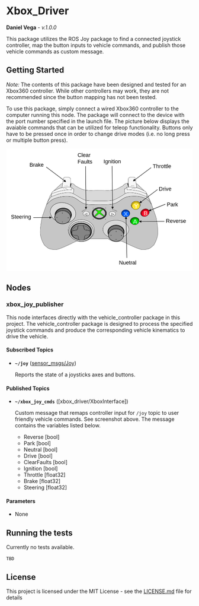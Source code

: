 # Xbox_Driver

 **Daniel Vega** - *v.1.0.0*

This package utilizes the ROS Joy package to find a connected joystick controller, map the button inputs to vehicle commands, and publish those vehicle commands as custom message.

## Getting Started

*Note:* The contents of this package have been designed and tested for an Xbox360 controller. While other controllers may work, they are not recommended since the button mapping has not been tested.

To use this package, simply connect a wired Xbox360 controller to the computer running this node. The package will connect to the device with the port number specified in the launch file. The picture below displays the avaiable commands that can be utilized for teleop functionality. Buttons only have to be pressed once in order to change drive modes (i.e. no long press or multiple button press).

<img src="./docs/controller_layout.png" width="600">

## Nodes

### xbox_joy_publisher

This node interfaces directly with the vehicle_controller package in this project. The vehicle_controller package is designed to process the specified joystick commands and produce the corresponding vehicle kinematics to drive the vehicle.

#### Subscribed Topics

* **`~/joy`** ([sensor_msgs/Joy])

  Reports the state of a joysticks axes and buttons.

#### Published Topics

* **`~/xbox_joy_cmds`** ([xbox_driver/XboxInterface])

  Custom message that remaps controller input for `/joy` topic to user friendly vehicle commands. See screenshot above. The message contains the variables listed below.
  - Reverse [bool]
  - Park [bool]
  - Neutral [bool]
  - Drive [bool]
  - ClearFaults [bool]
  - Ignition [bool]
  - Throttle [float32]
  - Brake  [float32]
  - Steering  [float32]

#### Parameters

- None


## Running the tests

Currently no tests available.


```
TBD
```


## License

This project is licensed under the MIT License - see the [LICENSE.md](LICENSE.md) file for details


[sensor_msgs/Joy]:https://docs.ros.org/en/api/sensor_msgs/html/msg/Joy.html
